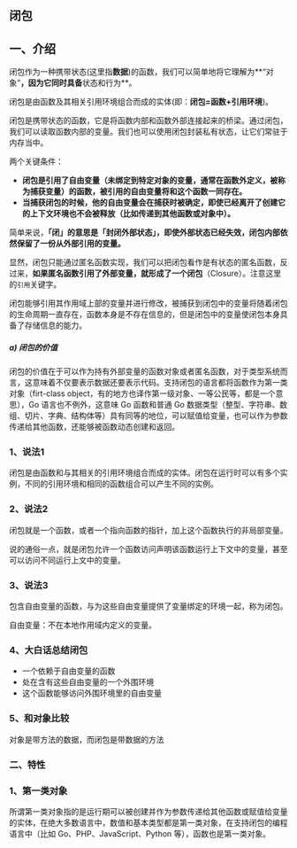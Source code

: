 ## 闭包

## 一、介绍
闭包作为一种携带状态(这里指**数据**)的函数，我们可以简单地将它理解为**“对象”**，因为它同时具备**状态和行为**。

闭包是由函数及其相关引用环境组合而成的实体(即：**闭包=函数+引用环境**)。

闭包是携带状态的函数，它是将函数内部和函数外部连接起来的桥梁。通过闭包，我们可以读取函数内部的变量。我们也可以使用闭包封装私有状态，让它们常驻于内存当中。

两个关键条件：
* **闭包是引用了自由变量（未绑定到特定对象的变量，通常在函数外定义，被称为捕获变量）的函数，被引用的自由变量将和这个函数一同存在。**
* **当捕获闭包的时候，他的自由变量会在捕获时被确定，即使已经离开了创建它的上下文环境也不会被释放（比如传递到其他函数或对象中）。**

简单来说，**「闭」的意思是「封闭外部状态」，即使外部状态已经失效，闭包内部依然保留了一份从外部引用的变量。**
 
显然，闭包只能通过匿名函数实现，我们可以把闭包看作是有状态的匿名函数，反过来，**如果匿名函数引用了外部变量，就形成了一个闭包**（Closure）。注意这里的`引用`关键字。

闭包能够引用其作用域上部的变量并进行修改，被捕获到闭包中的变量将随着闭包的生命周期一直存在，函数本身是不存在信息的，但是闭包中的变量使闭包本身具备了存储信息的能力。

##### a) 闭包的价值
闭包的价值在于可以作为持有外部变量的函数对象或者匿名函数，对于类型系统而言，这意味着不仅要表示数据还要表示代码。支持闭包的语言都将函数作为第一类对象（firt-class object，有的地方也译作第一级对象、一等公民等，都是一个意思），Go 语言也不例外，这意味 Go 函数和普通 Go 数据类型（整型、字符串、数组、切片、字典、结构体等）具有同等的地位，可以赋值给变量，也可以作为参数传递给其他函数，还能够被函数动态创建和返回。

### 1、说法1
闭包是由函数和与其相关的引用环境组合而成的实体。闭包在运行时可以有多个实例，不同的引用环境和相同的函数组合可以产生不同的实例。

### 2、说法2
闭包就是一个函数，或者一个指向函数的指针，加上这个函数执行的非局部变量。

说的通俗一点，就是闭包允许一个函数访问声明该函数运行上下文中的变量，甚至可以访问不同运行上文中的变量。

### 3、说法3
包含自由变量的函数，与为这些自由变量提供了变量绑定的环境一起，称为闭包。

自由变量：不在本地作用域内定义的变量。

### 4、大白话总结闭包
* 一个依赖于自由变量的函数
* 处在含有这些自由变量的一个外围环境
* 这个函数能够访问外围环境里的自由变量

### 5、和对象比较
对象是带方法的数据，而闭包是带数据的方法

### 二、特性
### 1、第一类对象
所谓第一类对象指的是运行期可以被创建并作为参数传递给其他函数或赋值给变量的实体，在绝大多数语言中，数值和基本类型都是第一类对象，在支持闭包的编程语言中（比如 Go、PHP、JavaScript、Python 等），函数也是第一类对象。